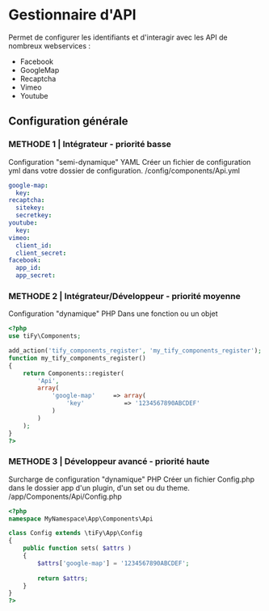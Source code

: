 # Gestionnaire d'API

Permet de configurer les identifiants et d'interagir avec les API de nombreux webservices :
- Facebook
- GoogleMap
- Recaptcha
- Vimeo
- Youtube

## Configuration générale

### METHODE 1 | Intégrateur - priorité basse

Configuration "semi-dynamique" YAML 
Créer un fichier de configuration yml dans votre dossier de configuration.
/config/components/Api.yml

```yml
google-map:
  key:
recaptcha:
  sitekey:
  secretkey:
youtube:
  key:
vimeo:
  client_id:
  client_secret:
facebook:
  app_id:
  app_secret:
```

### METHODE 2 | Intégrateur/Développeur - priorité moyenne

Configuration "dynamique" PHP 
Dans une fonction ou un objet

```php
<?php
use tiFy\Components;

add_action('tify_components_register', 'my_tify_components_register');
function my_tify_components_register()
{
    return Components::register(
        'Api',
        array(
            'google-map'     => array( 
                'key'           => '1234567890ABCDEF'
            )
        )
    );
}
?>
```

### METHODE 3 | Développeur avancé - priorité haute

Surcharge de configuration "dynamique" PHP
Créer un fichier Config.php dans le dossier app d'un plugin, d'un set ou du theme.
/app/Components/Api/Config.php

```php
<?php
namespace MyNamespace\App\Components\Api

class Config extends \tiFy\App\Config
{
    public function sets( $attrs )
    {
        $attrs['google-map'] = '1234567890ABCDEF';
        
        return $attrs;
    }
}
?>
```